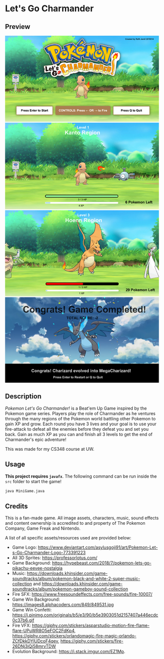 # Let's Go Charmander

## Preview
![Home Screen Preview](./preview/Preview%201.jpg)
![Level 1 Preview](./preview/Preview%202.jpg)
![Level 3 Preview](./preview/Preview%204.jpg)
![Finish Preview](./preview/Preview%205.jpg)


## Description

*Pokemon Let's Go Charmander!* is a Beat'em Up Game inspired by the Pokemon game series. Players play the role of Charmander
 as he ventures through the many regions of the Pokemon world battling other Pokemon to gain XP and grow. Each round you have
 3 lives and your goal is to use your fire-attack to defeat all the enemies before they defeat you and set you back. Gain 
 as much XP as you can and finish all 3 levels to get the end of Charmander's epic adventure!
 
 This was made for my CS348 course at UW.

## Usage
**This project requires `javafx`**.
The following command can be run inside the `src` folder to start the game!
```bash
java MiniGame.java
```

## Credits 
This is a fan-made game. 
All image assets, characters, music, sound effects and content ownership is accredited to and property of The Pokemon Company, Game Freak and Nintendo. 

A list of all specific assets/resources used are provided below:
- Game Logo: https://www.deviantart.com/asylusgoji91/art/Pokemon-Let-s-Go-Charmander-Logo-773391223
- All 3D Sprites: https://professorlotus.com/
- Game Background: https://hypebeast.com/2018/7/pokemon-lets-go-pikachu-eevee-nostalgia
- Music: https://downloads.khinsider.com/game-soundtracks/album/pokemon-black-and-white-2-super-music-collection and https://downloads.khinsider.com/game-soundtracks/album/pokemon-gameboy-sound-collection
- Fire SFX: https://www.freesoundeffects.com/free-sounds/fire-10007/
- Game Win Background: https://images8.alphacoders.com/849/849531.jpg
- Game Win Confetti: https://i.pinimg.com/originals/b5/e3/90/b5e3903051d2157407a446ecdc0c37b6.gif
- Fire VFX: https://giphy.com/stickers/asparstudio-motion-fire-flame-flare-UPuWR8O5eFOC2FdKp4, https://giphy.com/stickers/orlandomagic-fire-magic-orlando-ZCfDkkDYlUDcoF4qev, https://giphy.com/stickers/fire-26DNj3iQi58mrvTDW
- Evolution Background: https://i.stack.imgur.com/EZ1Mp.
